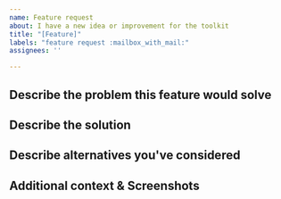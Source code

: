 ```yaml
---
name: Feature request
about: I have a new idea or improvement for the toolkit
title: "[Feature]"
labels: "feature request :mailbox_with_mail:"
assignees: ''

---
```


## Describe the problem this feature would solve
<!-- Please describe or link to any existing issues or discussions.
A clear and concise description of what the problem is and include the user story. Provide examples of the restrictions in the current environment that hinders the work you want to perform. What are the ways this new feature will help transform and deliver the results?
For example, I am currently using the InfiniteCanvas control which lacks the ribbon control feature. I am looking to improve user experience therefore i would like to use that in my project to provide ease of accessibility and a user-friendly interface. This new feature will provide quick access to the toolbar, enhance space utilization, etc [...] -->


## Describe the solution
<!-- A clear and concise description of what you want to happen. Define how do you think it will help the community and adds value to the toolkit? -->


## Describe alternatives you've considered
<!-- A clear and concise description of any alternative solutions or features you've considered. -->


## Additional context & Screenshots
<!-- Add any other context or screenshots about the feature request here.-->
